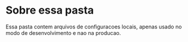<h1>Sobre essa pasta</h1>
Essa pasta contem arquivos de configuracoes locais, apenas usado no modo de desenvolvimento e nao na producao.